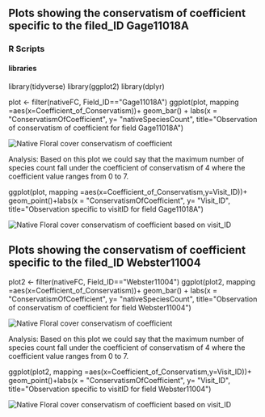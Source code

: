 ## Plots showing the conservatism of coefficient specific to the filed_ID Gage11018A


### R Scripts

#### libraries
library(tidyverse)
library(ggplot2)
library(dplyr)


plot <- filter(nativeFC, Field_ID=="Gage11018A")
ggplot(plot, mapping =aes(x=Coefficient_of_Conservatism))+ geom_bar() + labs(x = "ConservatismOfCoefficient", y= "nativeSpeciesCount", title="Observation of conservatism of coefficient for field Gage11018A")

![Native Floral cover conservatism of coefficient](plot_1.png)

Analysis:
Based on this plot we could say that the maximum number of species count fall under the coefficient of conservatism of 4 where the coefficient value ranges from 0 to 7.

ggplot(plot, mapping =aes(x=Coefficient_of_Conservatism,y=Visit_ID))+ geom_point()+labs(x = "ConservatismOfCoefficient", y= "Visit_ID", title="Observation specific to visitID for field Gage11018A")

![Native Floral cover conservatism of coefficient based on visit_ID](plot_2.png)

## Plots showing the conservatism of coefficient specific to the filed_ID Webster11004

plot2 <- filter(nativeFC, Field_ID=="Webster11004")
ggplot(plot2, mapping =aes(x=Coefficient_of_Conservatism))+ geom_bar() + labs(x = "ConservatismOfCoefficient", y= "nativeSpeciesCount", title="Observation of conservatism of coefficient for field Webster11004")

![Native Floral cover conservatism of coefficient](plot_3.png)

Analysis:
Based on this plot we could say that the maximum number of species count fall under the coefficient of conservatism of 4 where the coefficient value ranges from 0 to 7.

ggplot(plot2, mapping =aes(x=Coefficient_of_Conservatism,y=Visit_ID))+ geom_point()+labs(x = "ConservatismOfCoefficient", y= "Visit_ID", title="Observation specific to visitID for field Webster11004")

![Native Floral cover conservatism of coefficient based on visit_ID](plot_4.png)

